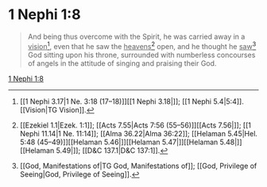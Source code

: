 # 1 Nephi 1:8

> And being thus overcome with the Spirit, he was carried away in a <u>vision</u>[^a], even that he saw the <u>heavens</u>[^b] open, and he thought he <u>saw</u>[^c] God sitting upon his throne, surrounded with numberless concourses of angels in the attitude of singing and praising their God.

[1 Nephi 1:8](https://www.churchofjesuschrist.org/study/scriptures/bofm/1-ne/1?lang=eng&id=p8#p8)


[^a]: [[1 Nephi 3.17|1 Ne. 3:18 (17–18)]][[1 Nephi 3.18|]]; [[1 Nephi 5.4|5:4]]. [[Vision|TG Vision]].  
[^b]: [[Ezekiel 1.1|Ezek. 1:1]]; [[Acts 7.55|Acts 7:56 (55–56)]][[Acts 7.56|]]; [[1 Nephi 11.14|1 Ne. 11:14]]; [[Alma 36.22|Alma 36:22]]; [[Helaman 5.45|Hel. 5:48 (45–49)]][[Helaman 5.46|]][[Helaman 5.47|]][[Helaman 5.48|]][[Helaman 5.49|]]; [[D&C 137.1|D&C 137:1]].  
[^c]: [[God, Manifestations of|TG God, Manifestations of]]; [[God, Privilege of Seeing|God, Privilege of Seeing]].  
